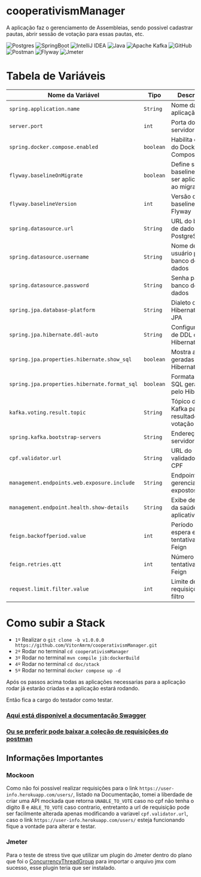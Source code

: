 # cooperativismManager
A aplicação faz o gerenciamento de Assembleias, sendo possivel cadastrar pautas, abrir sessão de votação para essas pautas, etc.

![Postgres](https://img.shields.io/badge/postgres-%23316192.svg?style=for-the-badge&logo=postgresql&logoColor=white)
![SpringBoot](https://img.shields.io/badge/spring-%236DB33F.svg?style=for-the-badge&logo=spring&logoColor=white)
![IntelliJ IDEA](https://img.shields.io/badge/IntelliJIDEA-000000.svg?style=for-the-badge&logo=intellij-idea&logoColor=white)
![Java](https://img.shields.io/badge/java-%23ED8B00.svg?style=for-the-badge&logo=openjdk&logoColor=white)
![Apache Kafka](https://img.shields.io/badge/Apache%20Kafka-000?style=for-the-badge&logo=apachekafka)
![GitHub](https://img.shields.io/badge/github-%23121011.svg?style=for-the-badge&logo=github&logoColor=white)
![Postman](https://img.shields.io/badge/Postman-FF6C37?style=for-the-badge&logo=postman&logoColor=white)
![Flyway](https://img.shields.io/badge/Flyway-CC0200.svg?style=for-the-badge&logo=Flyway&logoColor=white)
![Jmeter](https://img.shields.io/badge/Apache%20JMeter-D22128.svg?style=for-the-badge&logo=Apache-JMeter&logoColor=white)

# Tabela de Variáveis

| Nome da Variável                           | Tipo        | Descrição                                             | Valor Padrão                        |
|--------------------------------------------|-------------|-------------------------------------------------------|-------------------------------------|
| `spring.application.name`                  | `String`    | Nome da aplicação                                     | `cooperativism.manager`             |
| `server.port`                              | `int`       | Porta do servidor                                     | `8080`                              |
| `spring.docker.compose.enabled`            | `boolean`   | Habilita o uso do Docker Compose                      | `false`                             |
| `flyway.baselineOnMigrate`                | `boolean`   | Define se a baseline deve ser aplicada ao migrar     | `true`                              |
| `flyway.baselineVersion`                   | `int`       | Versão da baseline do Flyway                          | `1`                                 |
| `spring.datasource.url`                    | `String`    | URL do banco de dados PostgreSQL                      | `jdbc:postgresql://localhost:5432/postgres` |
| `spring.datasource.username`                | `String`    | Nome de usuário para o banco de dados                 | `postgres`                          |
| `spring.datasource.password`                | `String`    | Senha para o banco de dados                           | `root`                              |
| `spring.jpa.database-platform`              | `String`    | Dialeto do Hibernate para JPA                         | `org.hibernate.dialect.PostgreSQLDialect` |
| `spring.jpa.hibernate.ddl-auto`            | `String`    | Configuração de DDL do Hibernate                      | `none`                              |
| `spring.jpa.properties.hibernate.show_sql` | `boolean`   | Mostra as SQL geradas pelo Hibernate                  | `true`                              |
| `spring.jpa.properties.hibernate.format_sql` | `boolean` | Formata as SQL geradas pelo Hibernate                 | `true`                              |
| `kafka.voting.result.topic`                | `String`    | Tópico do Kafka para resultados de votação            | `voting-result`                     |
| `spring.kafka.bootstrap-servers`           | `String`    | Endereço do servidor Kafka                            | `localhost:9092`                   |
| `cpf.validator.url`                        | `String`    | URL do validador de CPF                               | `http://localhost:3001/`           |
| `management.endpoints.web.exposure.include` | `String`   | Endpoints de gerenciamento expostos                   | `health,info`                      |
| `management.endpoint.health.show-details`  | `String`    | Exibe detalhes da saúde do aplicativo                 | `always`                            |
| `feign.backoffperiod.value`                | `int`       | Período de espera entre tentativas do Feign          | `1000`                              |
| `feign.retries.qtt`                        | `int`       | Número de tentativas do Feign                         | `3`                                 |
| `request.limit.filter.value`               | `int`       | Limite de requisições do filtro                       | `150`                               |

# Como subir a Stack

- `1º` Realizar o `git clone -b v1.0.0.0 https://github.com/VitorAmrm/cooperativismManager.git`
- `2º` Rodar no terminal `cd cooperativismManager`
- `3º` Rodar no terminal `mvn compile jib:dockerBuild`
- `4º` Rodar no terminal `cd doc/stack`
- `5º` Rodar no terminal `docker compose up -d`

Após os passos acima todas as aplicações necessarias para a aplicação rodar já estarão criadas e a aplicação estará rodando.

Então fica a cargo do testador como testar.

### [Aqui está disponivel a documentação Swagger](https://github.com/VitorAmrm/cooperativismManager/blob/v1.0.0.0/doc/swagger/openapi_cooperativism.yml)

### [Ou se preferir pode baixar a coleção de requisições do postman](https://github.com/VitorAmrm/cooperativismManager/blob/v1.0.0.0/doc/postman/Cooperatvism%20Manager.postman_collection.json)

## Informações Importantes

### Mockoon
Como não foi possivel realizar requisições para o link `https://user-info.herokuapp.com/users/`, listado na Documentação, tomei a liberdade de criar uma API mockada que retorna `UNABLE_TO_VOTE` caso no cpf não tenha o digito 8 e `ABLE_TO_VOTE` caso contrario, entretanto a url de requisição pode ser facilmente alterada apenas modificando a variavel `cpf.validator.url`, caso o link `https://user-info.herokuapp.com/users/` esteja funcionando fique a vontade para alterar e testar.

### Jmeter
Para o teste de stress tive que utilizar um plugin do Jmeter dentro do plano que foi o [ConcurrencyThreadGroup](https://jmeter-plugins.org/wiki/ConcurrencyThreadGroup/) para importar o arquivo jmx com sucesso, esse plugin teria que ser instalado.
